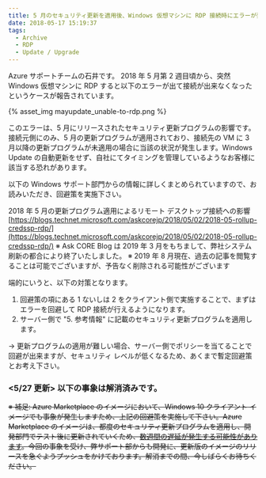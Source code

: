 ```yaml
---
title: 5 月のセキュリティ更新を適用後、Windows 仮想マシンに RDP 接続時にエラーが発生する事象の回避策
date: 2018-05-17 15:19:37
tags:
  - Archive
  - RDP
  - Update / Upgrade
---
```


Azure サポートチームの石井です。
2018 年 5 月第 2 週目頃から、突然 Windows 仮想マシンに RDP すると以下のエラーが出て接続が出来なくなったというケースが報告されています。

{% asset_img mayupdate_unable-to-rdp.png %}

このエラーは、5 月にリリースされたセキュリティ更新プログラムの影響です。接続元側にのみ、5 月の更新プログラムが適用されており、接続先の VM に 3 月以降の更新プログラムが未適用の場合に当該の状況が発生します。Windows Update の自動更新をせず、自社にてタイミングを管理しているようなお客様に該当する恐れがあります。

以下の Windows サポート部門からの情報に詳しくまとめられていますので、お読みいただき、回避策を実施下さい。

 

2018 年 5 月の更新プログラム適用によるリモート デスクトップ接続への影響
[https://blogs.technet.microsoft.com/askcorejp/2018/05/02/2018-05-rollup-credssp-rdp/](https://blogs.technet.microsoft.com/askcorejp/2018/05/02/2018-05-rollup-credssp-rdp/)
<span style="color:gray:">※ Ask CORE Blog は 2019 年 3 月をもちまして、弊社システム刷新の都合により終了いたしました。
※ 2019 年 8 月現在、過去の記事を閲覧することは可能でございますが、予告なく削除される可能性がございます</span>

端的にいうと、以下の対策となります。
1. 回避策の項にある 1 ないしは 2 をクライアント側で実施することで、まずはエラーを回避して RDP 接続が行えるようになります。
2. サーバー側で "5. 参考情報" に記載のセキュリティ更新プログラムを適用します。

-> 更新プログラムの適用が難しい場合、サーバー側でポリシーを当てることで回避が出来ますが、セキュリティ レベルが低くなるため、あくまで暫定回避策とお考え下さい。


### <5/27 更新> 以下の事象は解消済みです。

~~※ 補足: Azure Marketplace のイメージにおいて、Windows 10 クライアント イメージでも事象が発生しますため、上記の回避策を実施して下さい。Azure Marketplace のイメージは、都度のセキュリティ更新プログラムを適用し、開発部門でテスト後に更新されていくため、[数週間の遅延が発生する可能性があります](https://docs.microsoft.com/ja-jp/azure/security/azure-security-best-practices-vms#manage-your-vm-updates)。今回の事象を受け、弊サポート部からも開発に、更新版のイメージのリリースを急ぐようプッシュをかけております。解消までの間、今しばらくお待ちください。~~